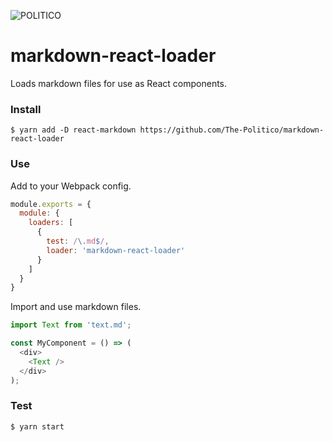 ![POLITICO](https://rawgithub.com/The-Politico/src/master/images/logo/badge.png)

# markdown-react-loader

Loads markdown files for use as React components.

### Install

```
$ yarn add -D react-markdown https://github.com/The-Politico/markdown-react-loader
```

### Use

Add to your Webpack config.

```javascript
module.exports = {
  module: {
    loaders: [
      {
        test: /\.md$/,
        loader: 'markdown-react-loader'
      }
    ]
  }
}
```

Import and use markdown files.

```javascript
import Text from 'text.md';

const MyComponent = () => (
  <div>
    <Text />
  </div>
);
```

### Test

```
$ yarn start
```
